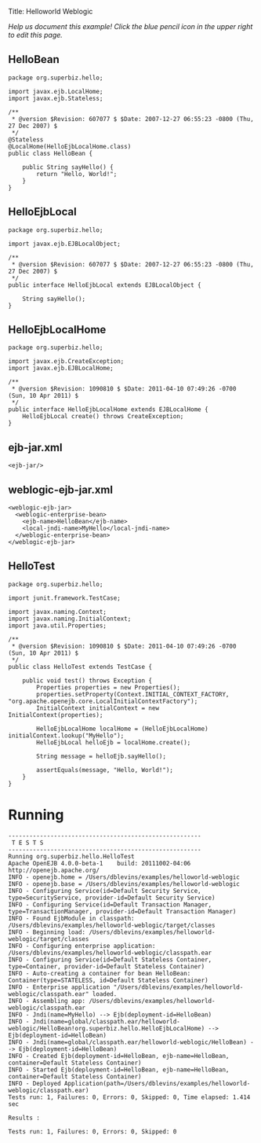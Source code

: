 Title: Helloworld Weblogic

*Help us document this example! Click the blue pencil icon in the upper right to edit this page.*

## HelloBean

    package org.superbiz.hello;
    
    import javax.ejb.LocalHome;
    import javax.ejb.Stateless;
    
    /**
     * @version $Revision: 607077 $ $Date: 2007-12-27 06:55:23 -0800 (Thu, 27 Dec 2007) $
     */
    @Stateless
    @LocalHome(HelloEjbLocalHome.class)
    public class HelloBean {
    
        public String sayHello() {
            return "Hello, World!";
        }
    }

## HelloEjbLocal

    package org.superbiz.hello;
    
    import javax.ejb.EJBLocalObject;
    
    /**
     * @version $Revision: 607077 $ $Date: 2007-12-27 06:55:23 -0800 (Thu, 27 Dec 2007) $
     */
    public interface HelloEjbLocal extends EJBLocalObject {
    
        String sayHello();
    }

## HelloEjbLocalHome

    package org.superbiz.hello;
    
    import javax.ejb.CreateException;
    import javax.ejb.EJBLocalHome;
    
    /**
     * @version $Revision: 1090810 $ $Date: 2011-04-10 07:49:26 -0700 (Sun, 10 Apr 2011) $
     */
    public interface HelloEjbLocalHome extends EJBLocalHome {
        HelloEjbLocal create() throws CreateException;
    }

## ejb-jar.xml

    <ejb-jar/>

## weblogic-ejb-jar.xml

    <weblogic-ejb-jar>
      <weblogic-enterprise-bean>
        <ejb-name>HelloBean</ejb-name>
        <local-jndi-name>MyHello</local-jndi-name>
      </weblogic-enterprise-bean>
    </weblogic-ejb-jar>
    
    

## HelloTest

    package org.superbiz.hello;
    
    import junit.framework.TestCase;
    
    import javax.naming.Context;
    import javax.naming.InitialContext;
    import java.util.Properties;
    
    /**
     * @version $Revision: 1090810 $ $Date: 2011-04-10 07:49:26 -0700 (Sun, 10 Apr 2011) $
     */
    public class HelloTest extends TestCase {
    
        public void test() throws Exception {
            Properties properties = new Properties();
            properties.setProperty(Context.INITIAL_CONTEXT_FACTORY, "org.apache.openejb.core.LocalInitialContextFactory");
            InitialContext initialContext = new InitialContext(properties);
    
            HelloEjbLocalHome localHome = (HelloEjbLocalHome) initialContext.lookup("MyHello");
            HelloEjbLocal helloEjb = localHome.create();
    
            String message = helloEjb.sayHello();
    
            assertEquals(message, "Hello, World!");
        }
    }

# Running

    
    -------------------------------------------------------
     T E S T S
    -------------------------------------------------------
    Running org.superbiz.hello.HelloTest
    Apache OpenEJB 4.0.0-beta-1    build: 20111002-04:06
    http://openejb.apache.org/
    INFO - openejb.home = /Users/dblevins/examples/helloworld-weblogic
    INFO - openejb.base = /Users/dblevins/examples/helloworld-weblogic
    INFO - Configuring Service(id=Default Security Service, type=SecurityService, provider-id=Default Security Service)
    INFO - Configuring Service(id=Default Transaction Manager, type=TransactionManager, provider-id=Default Transaction Manager)
    INFO - Found EjbModule in classpath: /Users/dblevins/examples/helloworld-weblogic/target/classes
    INFO - Beginning load: /Users/dblevins/examples/helloworld-weblogic/target/classes
    INFO - Configuring enterprise application: /Users/dblevins/examples/helloworld-weblogic/classpath.ear
    INFO - Configuring Service(id=Default Stateless Container, type=Container, provider-id=Default Stateless Container)
    INFO - Auto-creating a container for bean HelloBean: Container(type=STATELESS, id=Default Stateless Container)
    INFO - Enterprise application "/Users/dblevins/examples/helloworld-weblogic/classpath.ear" loaded.
    INFO - Assembling app: /Users/dblevins/examples/helloworld-weblogic/classpath.ear
    INFO - Jndi(name=MyHello) --> Ejb(deployment-id=HelloBean)
    INFO - Jndi(name=global/classpath.ear/helloworld-weblogic/HelloBean!org.superbiz.hello.HelloEjbLocalHome) --> Ejb(deployment-id=HelloBean)
    INFO - Jndi(name=global/classpath.ear/helloworld-weblogic/HelloBean) --> Ejb(deployment-id=HelloBean)
    INFO - Created Ejb(deployment-id=HelloBean, ejb-name=HelloBean, container=Default Stateless Container)
    INFO - Started Ejb(deployment-id=HelloBean, ejb-name=HelloBean, container=Default Stateless Container)
    INFO - Deployed Application(path=/Users/dblevins/examples/helloworld-weblogic/classpath.ear)
    Tests run: 1, Failures: 0, Errors: 0, Skipped: 0, Time elapsed: 1.414 sec
    
    Results :
    
    Tests run: 1, Failures: 0, Errors: 0, Skipped: 0
    
